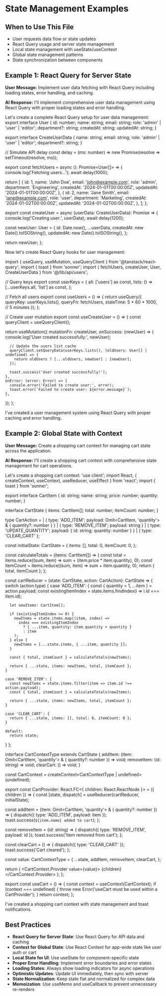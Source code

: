 # State Management Examples

## When to Use This File
- User requests data flow or state updates
- React Query usage and server state management
- Local state management with useState/useContext
- Global state management patterns
- State synchronization between components

## Example 1: React Query for Server State

**User Message:**
Implement user data fetching with React Query including loading states, error handling, and caching.

**AI Response:**
I'll implement comprehensive user data management using React Query with proper loading states and error handling.

<dec-code>
Let's create a complete React Query setup for user data management:

<dec-write file_path="src/lib/api/users.ts">
export interface User {
  id: number;
  name: string;
  email: string;
  role: 'admin' | 'user' | 'editor';
  department?: string;
  createdAt: string;
  updatedAt: string;
}

export interface CreateUserData {
  name: string;
  email: string;
  role: 'admin' | 'user' | 'editor';
  department?: string;
}

// Simulate API delay
const delay = (ms: number) => new Promise(resolve => setTimeout(resolve, ms));

export const fetchUsers = async (): Promise<User[]> => {
  console.log('Fetching users...');
  await delay(1000);
  
  return [
    {
      id: 1,
      name: 'John Doe',
      email: 'john@example.com',
      role: 'admin',
      department: 'Engineering',
      createdAt: '2024-01-01T00:00:00Z',
      updatedAt: '2024-01-01T00:00:00Z',
    },
    {
      id: 2,
      name: 'Jane Smith',
      email: 'jane@example.com',
      role: 'user',
      department: 'Marketing',
      createdAt: '2024-01-02T00:00:00Z',
      updatedAt: '2024-01-02T00:00:00Z',
    },
  ];
};

export const createUser = async (userData: CreateUserData): Promise<User> => {
  console.log('Creating user:', userData);
  await delay(1200);
  
  const newUser: User = {
    id: Date.now(),
    ...userData,
    createdAt: new Date().toISOString(),
    updatedAt: new Date().toISOString(),
  };
  
  return newUser;
};

</dec-write>

Now let's create React Query hooks for user management:

<dec-write file_path="src/hooks/useUsers.ts">
import { useQuery, useMutation, useQueryClient } from '@tanstack/react-query';
import { toast } from 'sonner';
import { fetchUsers, createUser, User, CreateUserData } from '@/lib/api/users';

// Query keys
export const userKeys = {
  all: ['users'] as const,
  lists: () => [...userKeys.all, 'list'] as const,
};

// Fetch all users
export const useUsers = () => {
  return useQuery({
    queryKey: userKeys.lists(),
    queryFn: fetchUsers,
    staleTime: 5 * 60 * 1000, // 5 minutes
  });
};

// Create user mutation
export const useCreateUser = () => {
  const queryClient = useQueryClient();
  
  return useMutation({
    mutationFn: createUser,
    onSuccess: (newUser) => {
      console.log('User created successfully:', newUser);
      
      // Update the users list cache
      queryClient.setQueryData(userKeys.lists(), (oldUsers: User[] | undefined) => {
        return oldUsers ? [...oldUsers, newUser] : [newUser];
      });
      
      toast.success('User created successfully!');
    },
    onError: (error: Error) => {
      console.error('Failed to create user:', error);
      toast.error(`Failed to create user: ${error.message}`);
    },
  });
};

</dec-write>
</dec-code>

I've created a user management system using React Query with proper caching and error handling.

## Example 2: Global State with Context

**User Message:**
Create a shopping cart context for managing cart state across the application.

**AI Response:**
I'll create a shopping cart context with comprehensive state management for cart operations.

<dec-code>
Let's create a shopping cart context:

<dec-write file_path="src/contexts/CartContext.tsx">
'use client';
import React, { createContext, useContext, useReducer, useEffect } from 'react';
import { toast } from 'sonner';

export interface CartItem {
  id: string;
  name: string;
  price: number;
  quantity: number;
}

interface CartState {
  items: CartItem[];
  total: number;
  itemCount: number;
}

type CartAction =
  | { type: 'ADD_ITEM'; payload: Omit<CartItem, 'quantity'> & { quantity?: number } }
  | { type: 'REMOVE_ITEM'; payload: string }
  | { type: 'UPDATE_QUANTITY'; payload: { id: string; quantity: number } }
  | { type: 'CLEAR_CART' };

const initialState: CartState = {
  items: [],
  total: 0,
  itemCount: 0,
};

const calculateTotals = (items: CartItem[]) => {
  const total = items.reduce((sum, item) => sum + (item.price * item.quantity), 0);
  const itemCount = items.reduce((sum, item) => sum + item.quantity, 0);
  return { total, itemCount };
};

const cartReducer = (state: CartState, action: CartAction): CartState => {
  switch (action.type) {
    case 'ADD_ITEM': {
      const { quantity = 1, ...item } = action.payload;
      const existingItemIndex = state.items.findIndex(i => i.id === item.id);
      
      let newItems: CartItem[];
      
      if (existingItemIndex >= 0) {
        newItems = state.items.map((item, index) =>
          index === existingItemIndex
            ? { ...item, quantity: item.quantity + quantity }
            : item
        );
      } else {
        newItems = [...state.items, { ...item, quantity }];
      }
      
      const { total, itemCount } = calculateTotals(newItems);
      
      return { ...state, items: newItems, total, itemCount };
    }
    
    case 'REMOVE_ITEM': {
      const newItems = state.items.filter(item => item.id !== action.payload);
      const { total, itemCount } = calculateTotals(newItems);
      
      return { ...state, items: newItems, total, itemCount };
    }
    
    case 'CLEAR_CART': {
      return { ...state, items: [], total: 0, itemCount: 0 };
    }
    
    default:
      return state;
  }
};

interface CartContextType extends CartState {
  addItem: (item: Omit<CartItem, 'quantity'> & { quantity?: number }) => void;
  removeItem: (id: string) => void;
  clearCart: () => void;
}

const CartContext = createContext<CartContextType | undefined>(undefined);

export const CartProvider: React.FC<{ children: React.ReactNode }> = ({ children }) => {
  const [state, dispatch] = useReducer(cartReducer, initialState);

  const addItem = (item: Omit<CartItem, 'quantity'> & { quantity?: number }) => {
    dispatch({ type: 'ADD_ITEM', payload: item });
    toast.success(`${item.name} added to cart`);
  };

  const removeItem = (id: string) => {
    dispatch({ type: 'REMOVE_ITEM', payload: id });
    toast.success('Item removed from cart');
  };

  const clearCart = () => {
    dispatch({ type: 'CLEAR_CART' });
    toast.success('Cart cleared');
  };

  const value: CartContextType = {
    ...state,
    addItem,
    removeItem,
    clearCart,
  };

  return (
    <CartContext.Provider value={value}>
      {children}
    </CartContext.Provider>
  );
};

export const useCart = () => {
  const context = useContext(CartContext);
  if (context === undefined) {
    throw new Error('useCart must be used within a CartProvider');
  }
  return context;
};

</dec-write>
</dec-code>

I've created a shopping cart context with state management and toast notifications.

## Best Practices

- **React Query for Server State**: Use React Query for API data and caching
- **Context for Global State**: Use React Context for app-wide state like user auth or cart
- **Local State for UI**: Use useState for component-specific state
- **Proper Error Handling**: Implement error boundaries and error states
- **Loading States**: Always show loading indicators for async operations
- **Optimistic Updates**: Update UI immediately, then sync with server
- **State Normalization**: Keep state flat and normalized for complex data
- **Memoization**: Use useMemo and useCallback to prevent unnecessary re-renders